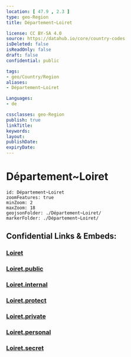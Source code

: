```yaml
---
location: [ 47.9 , 2.3 ] 
type: geo-Region
title: Département~Loiret

license: CC BY-SA 4.0
source: https://datahub.io/core/country-codes
isDeleted: false
isReadOnly: false
draft: false
confidential: public

tags:
- geo/Country/Region
aliases:
- Département~Loiret

Languages:
- de

cssclasses: geo-Region
publish: true
linkTitle: 
keywords: 
layout: 
publishDate: 
expiryDate: 
---
```


# Département~Loiret

```leaflet
id: Département~Loiret
zoomFeatures: true 
minZoom: 2 
maxZoom: 18
geojsonFolder: ./Département~Loiret/
markerFolder: ./Département~Loiret/
```


## Confidential Links & Embeds: 

### [Loiret](/_Standards/Earth/Continent/Europe/Europe~West/France/regions~France/Val_de_Loire/departments~Val_de_Loire/Loiret.md) 

### [Loiret.public](/_public/Earth/Continent/Europe/Europe~West/France/regions~France/Val_de_Loire/departments~Val_de_Loire/Loiret.public.md) 

### [Loiret.internal](/_internal/Earth/Continent/Europe/Europe~West/France/regions~France/Val_de_Loire/departments~Val_de_Loire/Loiret.internal.md) 

### [Loiret.protect](/_protect/Earth/Continent/Europe/Europe~West/France/regions~France/Val_de_Loire/departments~Val_de_Loire/Loiret.protect.md) 

### [Loiret.private](/_private/Earth/Continent/Europe/Europe~West/France/regions~France/Val_de_Loire/departments~Val_de_Loire/Loiret.private.md) 

### [Loiret.personal](/_personal/Earth/Continent/Europe/Europe~West/France/regions~France/Val_de_Loire/departments~Val_de_Loire/Loiret.personal.md) 

### [Loiret.secret](/_secret/Earth/Continent/Europe/Europe~West/France/regions~France/Val_de_Loire/departments~Val_de_Loire/Loiret.secret.md)

